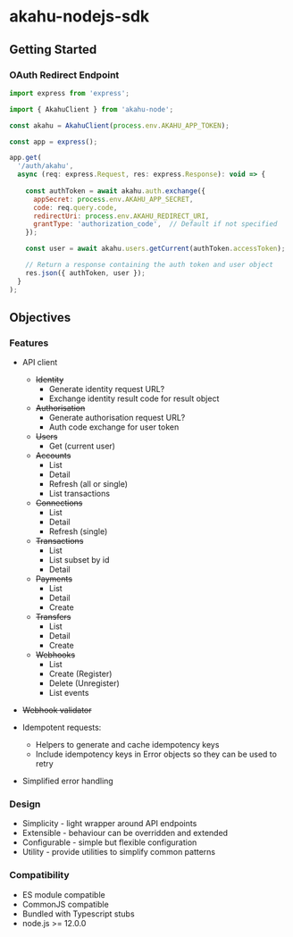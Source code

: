 # akahu-nodejs-sdk

## Getting Started

### OAuth Redirect Endpoint
```javascript
import express from 'express';

import { AkahuClient } from 'akahu-node';

const akahu = AkahuClient(process.env.AKAHU_APP_TOKEN);

const app = express();

app.get(
  '/auth/akahu',
  async (req: express.Request, res: express.Response): void => {
    
    const authToken = await akahu.auth.exchange({
      appSecret: process.env.AKAHU_APP_SECRET,
      code: req.query.code,
      redirectUri: process.env.AKAHU_REDIRECT_URI,
      grantType: 'authorization_code',  // Default if not specified
    });

    const user = await akahu.users.getCurrent(authToken.accessToken);

    // Return a response containing the auth token and user object
    res.json({ authToken, user });
  }
);
```

## Objectives

### Features

- API client
  - ~~Identity~~
    - Generate identity request URL?
    - Exchange identity result code for result object
  - ~~Authorisation~~
    - Generate authorisation request URL?
    - Auth code exchange for user token
  - ~~Users~~
    - Get (current user)
  - ~~Accounts~~
    - List
    - Detail
    - Refresh (all or single)
    - List transactions
  - ~~Connections~~
    - List
    - Detail
    - Refresh (single)
  - ~~Transactions~~
    - List
    - List subset by id
    - Detail
  - ~~Payments~~
    - List
    - Detail
    - Create
  - ~~Transfers~~
    - List
    - Detail
    - Create
  - ~~Webhooks~~
    - List
    - Create (Register)
    - Delete (Unregister)
    - List events

- ~~Webhook validator~~
- Idempotent requests:
  - Helpers to generate and cache idempotency keys
  - Include idempotency keys in Error objects so they can be used to retry
- Simplified error handling

### Design

- Simplicity - light wrapper around API endpoints
- Extensible - behaviour can be overridden and extended
- Configurable - simple but flexible configuration
- Utility - provide utilities to simplify common patterns

### Compatibility

- ES module compatible
- CommonJS compatible
- Bundled with Typescript stubs
- node.js >= 12.0.0

